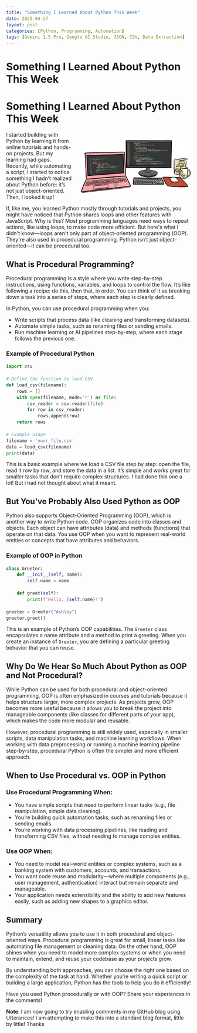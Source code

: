 ```yaml
---
title: "Something I Learned About Python This Week"
date: 2025-04-27
layout: post
categories: [Python, Programming, Automation]
tags: [Gemini 1.5 Pro, Google AI Studio, JSON, CSV, Data Extraction]
---
```


# Something I Learned About Python This Week
# Something I Learned About Python This Week

<p style="display: flex; align-items: center; gap: 20px;">
  <span style="flex: 1;">
    I started building with Python by learning it from online tutorials and hands-on projects. But my learning had gaps. Recently, while automating a script, I started to notice something I hadn’t realized about Python before: it’s not just object-oriented. Then, I looked it up!
  </span>
  <img src="./image-folder/PythonPostDes.png" alt="Illustration of two computers with Python logo and code on screens" style="width: 300px; border-radius: 8px;">
</p>

If, like me, you learned Python mostly through tutorials and projects, you might have noticed that Python shares loops and other features with JavaScript. Why is this? Most programming languages need ways to repeat actions, like using loops, to make code more efficient. But here's what I didn't know—loops aren't only part of object-oriented programming (OOP). They're also used in procedural programming. Python isn’t just object-oriented—it can be procedural too.

## What is Procedural Programming?

Procedural programming is a style where you write step-by-step instructions, using functions, variables, and loops to control the flow. It’s like following a recipe: do this, then that, in order. You can think of it as breaking down a task into a series of steps, where each step is clearly defined.

In Python, you can use procedural programming when you:
- Write scripts that process data (like cleaning and transforming datasets).
- Automate simple tasks, such as renaming files or sending emails.
- Run machine learning or AI pipelines step-by-step, where each stage follows the previous one.

### Example of Procedural Python

```python
import csv

# Define the function to load CSV
def load_csv(filename):
    rows = []
    with open(filename, mode='r') as file:
        csv_reader = csv.reader(file)
        for row in csv_reader:
            rows.append(row)
    return rows

# Example usage
filename = 'your_file.csv'
data = load_csv(filename)
print(data)
```

This is a basic example where we load a CSV file step by step: open the file, read it row by row, and store the data in a list. It’s simple and works great for smaller tasks that don’t require complex structures. I had done this one a lot! But i had not thought about what it meant.

## But You've Probably Also Used Python as OOP

Python also supports Object-Oriented Programming (OOP), which is another way to write Python code. OOP organizes code into classes and objects. Each object can have attributes (data) and methods (functions) that operate on that data. You use OOP when you want to represent real-world entities or concepts that have attributes and behaviors.

### Example of OOP in Python

```python
class Greeter:
    def __init__(self, name):
        self.name = name

    def greet(self):
        print(f"Hello, {self.name}!")

greeter = Greeter("Ashley")
greeter.greet()
```

This is an example of Python’s OOP capabilities. The `Greeter` class encapsulates a name attribute and a method to print a greeting. When you create an instance of `Greeter`, you are defining a particular greeting behavior that you can reuse.

## Why Do We Hear So Much About Python as OOP and Not Procedural?

While Python can be used for both procedural and object-oriented programming, OOP is often emphasized in courses and tutorials because it helps structure larger, more complex projects. As projects grow, OOP becomes more useful because it allows you to break the project into manageable components (like classes for different parts of your app), which makes the code more modular and reusable.

However, procedural programming is still widely used, especially in smaller scripts, data manipulation tasks, and machine learning workflows. When working with data preprocessing or running a machine learning pipeline step-by-step, procedural Python is often the simpler and more efficient approach.

## When to Use Procedural vs. OOP in Python

### Use Procedural Programming When:
- You have simple scripts that need to perform linear tasks (e.g., file manipulation, simple data cleaning).
- You’re building quick automation tasks, such as renaming files or sending emails.
- You’re working with data processing pipelines, like reading and transforming CSV files, without needing to manage complex entities.

### Use OOP When:
- You need to model real-world entities or complex systems, such as a banking system with customers, accounts, and transactions.
- You want code reuse and modularity—where multiple components (e.g., user management, authentication) interact but remain separate and manageable.
- Your application needs extensibility and the ability to add new features easily, such as adding new shapes to a graphics editor.

## Summary

Python’s versatility allows you to use it in both procedural and object-oriented ways. Procedural programming is great for small, linear tasks like automating file management or cleaning data. On the other hand, OOP shines when you need to model more complex systems or when you need to maintain, extend, and reuse your codebase as your projects grow.

By understanding both approaches, you can choose the right one based on the complexity of the task at hand. Whether you’re writing a quick script or building a large application, Python has the tools to help you do it efficiently!

Have you used Python procedurally or with OOP? Share your experiences in the comments!

**Note**: I am now going to try enabling comments in my GitHub blog using Utterances! I am attempting to make this into a standard blog format, little by little! Thanks
